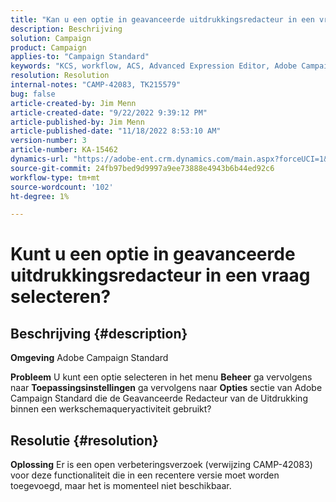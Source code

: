 ```yaml
---
title: "Kan u een optie in geavanceerde uitdrukkingsredacteur in een vraag selecteren?"
description: Beschrijving
solution: Campaign
product: Campaign
applies-to: "Campaign Standard"
keywords: "KCS, workflow, ACS, Advanced Expression Editor, Adobe Campaign Standard, select option, query, workaround"
resolution: Resolution
internal-notes: "CAMP-42083, TK215579"
bug: false
article-created-by: Jim Menn
article-created-date: "9/22/2022 9:39:12 PM"
article-published-by: Jim Menn
article-published-date: "11/18/2022 8:53:10 AM"
version-number: 3
article-number: KA-15462
dynamics-url: "https://adobe-ent.crm.dynamics.com/main.aspx?forceUCI=1&pagetype=entityrecord&etn=knowledgearticle&id=3f6ed8fb-be3a-ed11-9db1-0022480866ad"
source-git-commit: 24fb97bed9d9997a9ee73888e4943b6b44ed92c6
workflow-type: tm+mt
source-wordcount: '102'
ht-degree: 1%

---
```


# Kunt u een optie in geavanceerde uitdrukkingsredacteur in een vraag selecteren?

## Beschrijving {#description}


<b>Omgeving</b>
Adobe Campaign Standard

<b>Probleem</b>
U kunt een optie selecteren in het menu <b>Beheer</b> ga vervolgens naar <b>Toepassingsinstellingen</b> ga vervolgens naar <b>Opties</b> sectie van Adobe Campaign Standard die de Geavanceerde Redacteur van de Uitdrukking binnen een werkschemaqueryactiviteit gebruikt?


## Resolutie {#resolution}


<b>Oplossing</b>
Er is een open verbeteringsverzoek (verwijzing CAMP-42083) voor deze functionaliteit die in een recentere versie moet worden toegevoegd, maar het is momenteel niet beschikbaar.

